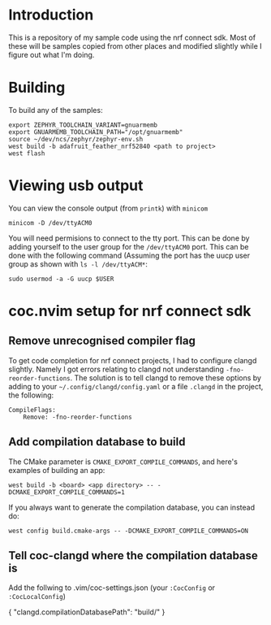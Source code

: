 # Introduction
This is a repository of my sample code using the nrf connect sdk. Most of these
will be samples copied from other places and modified slightly while I figure
out what I'm doing.

# Building
To build any of the samples:
```
export ZEPHYR_TOOLCHAIN_VARIANT=gnuarmemb
export GNUARMEMB_TOOLCHAIN_PATH="/opt/gnuarmemb"
source ~/dev/ncs/zephyr/zephyr-env.sh
west build -b adafruit_feather_nrf52840 <path to project>
west flash
```

# Viewing usb output
You can view the console output (from `printk`) with `minicom`

```
minicom -D /dev/ttyACM0
```

You will need permisions to connect to the tty port. This can be done by adding
yourself to the user group for the `/dev/ttyACM0` port. This can be done with
the following command (Assuming the port has the uucp user group as shown with
`ls -l /dev/ttyACM*`:

```
sudo usermod -a -G uucp $USER
```

# coc.nvim setup for nrf connect sdk

## Remove unrecognised compiler flag
To get code completion for nrf connect projects, I had to configure clangd
slightly. Namely I got errors relating to clangd not understanding
`-fno-reorder-functions`. The solution is to tell clangd to remove these options
by adding to your `~/.config/clangd/config.yaml` or a file `.clangd` in the
project, the following:

```
CompileFlags:
    Remove: -fno-reorder-functions
```

## Add compilation database to build
The CMake parameter is `CMAKE_EXPORT_COMPILE_COMMANDS`, and here's examples of
building an app:

```
west build -b <board> <app directory> -- -DCMAKE_EXPORT_COMPILE_COMMANDS=1
```

If you always want to generate the compilation database, you can instead do:

```
west config build.cmake-args -- -DCMAKE_EXPORT_COMPILE_COMMANDS=ON
```

## Tell coc-clangd where the compilation database is
Add the follwing to .vim/coc-settings.json (your `:CocConfig` or `:CocLocalConfig`)

{
	"clangd.compilationDatabasePath": "build/"
}
